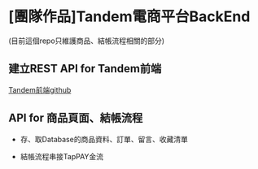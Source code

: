 # [團隊作品]Tandem電商平台BackEnd

(目前這個repo只維護商品、結帳流程相關的部分)

## 建立REST API for Tandem前端

[Tandem前端github](https://github.com/albertkingdom/Tandem_merge_personal_version)

## API for 商品頁面、結帳流程

* 存、取Database的商品資料、訂單、留言、收藏清單

* 結帳流程串接TapPAY金流
